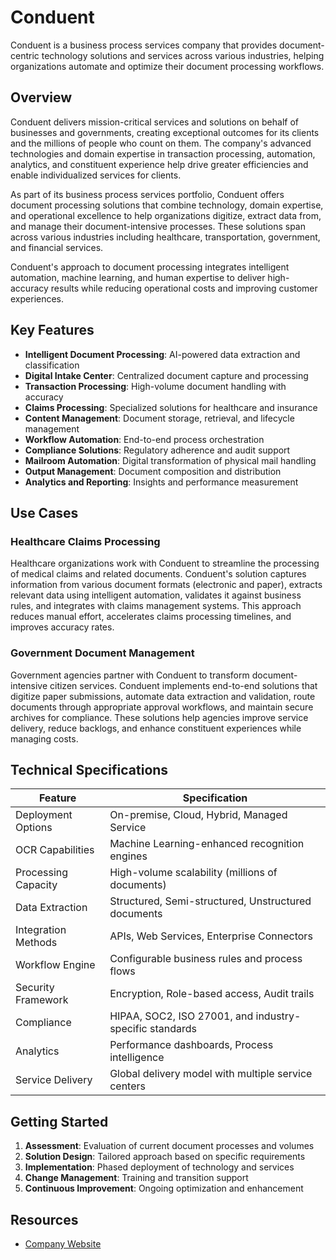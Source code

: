 # Conduent

Conduent is a business process services company that provides document-centric technology solutions and services across various industries, helping organizations automate and optimize their document processing workflows.

## Overview

Conduent delivers mission-critical services and solutions on behalf of businesses and governments, creating exceptional outcomes for its clients and the millions of people who count on them. The company's advanced technologies and domain expertise in transaction processing, automation, analytics, and constituent experience help drive greater efficiencies and enable individualized services for clients.

As part of its business process services portfolio, Conduent offers document processing solutions that combine technology, domain expertise, and operational excellence to help organizations digitize, extract data from, and manage their document-intensive processes. These solutions span across various industries including healthcare, transportation, government, and financial services.

Conduent's approach to document processing integrates intelligent automation, machine learning, and human expertise to deliver high-accuracy results while reducing operational costs and improving customer experiences.

## Key Features

- **Intelligent Document Processing**: AI-powered data extraction and classification
- **Digital Intake Center**: Centralized document capture and processing
- **Transaction Processing**: High-volume document handling with accuracy
- **Claims Processing**: Specialized solutions for healthcare and insurance
- **Content Management**: Document storage, retrieval, and lifecycle management
- **Workflow Automation**: End-to-end process orchestration
- **Compliance Solutions**: Regulatory adherence and audit support
- **Mailroom Automation**: Digital transformation of physical mail handling
- **Output Management**: Document composition and distribution
- **Analytics and Reporting**: Insights and performance measurement

## Use Cases

### Healthcare Claims Processing

Healthcare organizations work with Conduent to streamline the processing of medical claims and related documents. Conduent's solution captures information from various document formats (electronic and paper), extracts relevant data using intelligent automation, validates it against business rules, and integrates with claims management systems. This approach reduces manual effort, accelerates claims processing timelines, and improves accuracy rates.

### Government Document Management

Government agencies partner with Conduent to transform document-intensive citizen services. Conduent implements end-to-end solutions that digitize paper submissions, automate data extraction and validation, route documents through appropriate approval workflows, and maintain secure archives for compliance. These solutions help agencies improve service delivery, reduce backlogs, and enhance constituent experiences while managing costs.

## Technical Specifications

| Feature | Specification |
|---------|---------------|
| Deployment Options | On-premise, Cloud, Hybrid, Managed Service |
| OCR Capabilities | Machine Learning-enhanced recognition engines |
| Processing Capacity | High-volume scalability (millions of documents) |
| Data Extraction | Structured, Semi-structured, Unstructured documents |
| Integration Methods | APIs, Web Services, Enterprise Connectors |
| Workflow Engine | Configurable business rules and process flows |
| Security Framework | Encryption, Role-based access, Audit trails |
| Compliance | HIPAA, SOC2, ISO 27001, and industry-specific standards |
| Analytics | Performance dashboards, Process intelligence |
| Service Delivery | Global delivery model with multiple service centers |

## Getting Started

1. **Assessment**: Evaluation of current document processes and volumes
2. **Solution Design**: Tailored approach based on specific requirements
3. **Implementation**: Phased deployment of technology and services
4. **Change Management**: Training and transition support
5. **Continuous Improvement**: Ongoing optimization and enhancement

## Resources

- [Company Website](https://www.conduent.com/)
